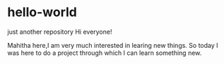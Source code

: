 # hello-world
just another repository
Hi everyone!

Mahitha here,I am very much interested in learing new things.
So today I was here to do a project through which I can learn something new.
